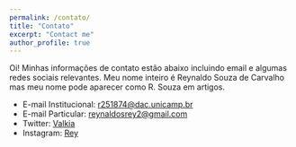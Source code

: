 ```yaml
---
permalink: /contato/
title: "Contato"
excerpt: "Contact me"
author_profile: true
---
```

Oi! Minhas informações de contato estão abaixo incluindo email e algumas redes sociais relevantes. Meu nome inteiro é Reynaldo Souza de Carvalho mas meu nome pode aparecer como R. Souza em artigos.

* E-mail Institucional: r251874@dac.unicamp.br
* E-mail Particular: reynaldosrey2@gmail.com
* Twitter: [Valkia](https://twitter.com/hip35793)
* Instagram: [Rey](https://www.instagram.com/valkia6/)
